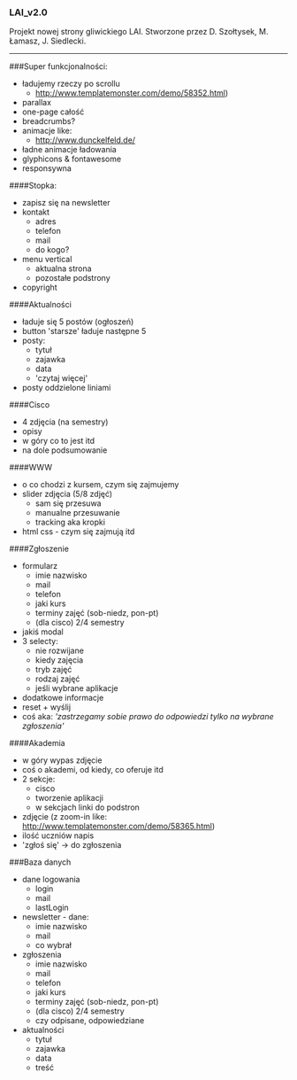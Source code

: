 ### LAI_v2.0
Projekt nowej strony gliwickiego LAI. Stworzone przez D. Szołtysek, M. Łamasz, J. Siedlecki.

----


###Super funkcjonalności:
- ładujemy rzeczy po scrollu 
	- http://www.templatemonster.com/demo/58352.html)
- parallax
- one-page całość
- breadcrumbs?
- animacje like:
	- http://www.dunckelfeld.de/
- ładne animacje ładowania
- glyphicons & fontawesome
- responsywna

####Stopka:
- zapisz się na newsletter
- kontakt
	- adres
	- telefon
	- mail
	- do kogo?
- menu vertical
	- aktualna strona
	- pozostałe podstrony
- copyright

####Aktualności
- ładuje się 5 postów (ogłoszeń)
- button 'starsze' ładuje następne 5
- posty:
	- tytuł
	- zajawka
	- data
	- 'czytaj więcej'
- posty oddzielone liniami

####Cisco
- 4 zdjęcia (na semestry)
- opisy
- w góry co to jest itd
- na dole podsumowanie

####WWW
- o co chodzi z kursem, czym się zajmujemy
- slider zdjęcia (5/8 zdjęć)
	- sam się przesuwa
	- manualne przesuwanie
	- tracking aka kropki
- html css - czym się zajmują itd

####Zgłoszenie
- formularz
	- imie nazwisko
	- mail
	- telefon
	- jaki kurs
	- terminy zajęć (sob-niedz, pon-pt)
	- (dla cisco) 2/4 semestry
- jakiś modal
- 3 selecty:
	- nie rozwijane
	- kiedy zajęcia
	- tryb zajęć
	- rodzaj zajęć
	- jeśli wybrane aplikacje
- dodatkowe informacje
- reset + wyślij
- coś aka: *'zastrzegamy sobie prawo do odpowiedzi tylko na wybrane zgłoszenia'*

####Akademia
- w góry wypas zdjęcie
- coś o akademi, od kiedy, co oferuje itd
- 2 sekcje:
	- cisco
	- tworzenie aplikacji
	- w sekcjach linki do podstron
- zdjęcie (z zoom-in like: http://www.templatemonster.com/demo/58365.html)
- ilość uczniów napis
- 'zgłoś się' -> do zgłoszenia


###Baza danych

- dane logowania
	- login
	- mail
	- lastLogin
- newsletter - dane:
	- imie nazwisko
	- mail
	- co wybrał
- zgłoszenia
	- imie nazwisko
	- mail
	- telefon
	- jaki kurs
	- terminy zajęć (sob-niedz, pon-pt)
	- (dla cisco) 2/4 semestry
	- czy odpisane, odpowiedziane
- aktualności
	- tytuł
	- zajawka
	- data
	- treść

	
	